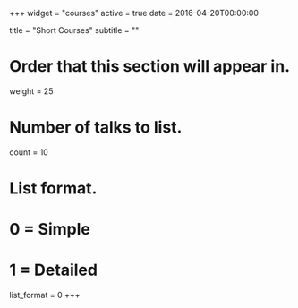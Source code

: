 +++
widget = "courses"
active = true
date = 2016-04-20T00:00:00

title = "Short Courses"
subtitle = ""

# Order that this section will appear in.
weight = 25

# Number of talks to list.
count = 10

# List format.
#   0 = Simple
#   1 = Detailed
list_format = 0
+++

